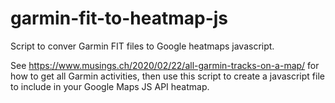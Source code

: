 # garmin-fit-to-heatmap-js
Script to conver Garmin FIT files to Google heatmaps javascript.

See https://www.musings.ch/2020/02/22/all-garmin-tracks-on-a-map/ for how to get all Garmin activities,
then use this script to create a javascript file to include in your Google Maps JS API heatmap.
